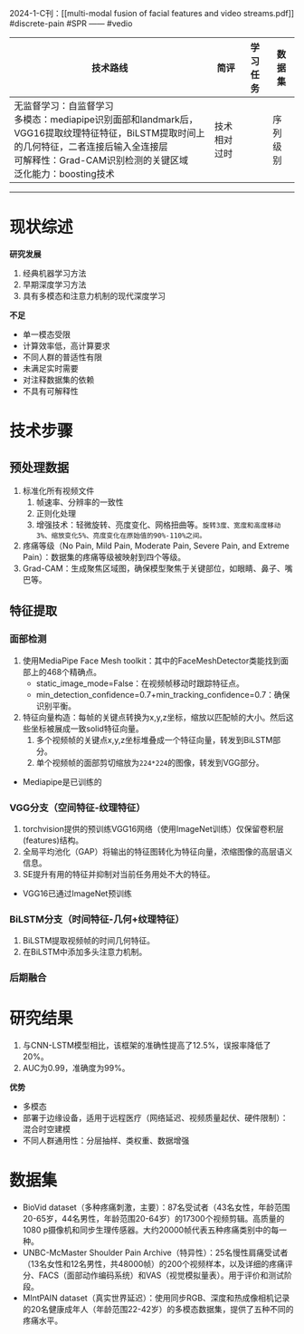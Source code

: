 2024-1-C刊：[[multi-modal fusion of facial features and video streams.pdf]]
#discrete-pain
#SPR —— #vedio 

| 技术路线                                                                                                                                   | 简评     | 学习任务 | 数据集  |
| -------------------------------------------------------------------------------------------------------------------------------------- | ------ | ---- | ---- |
| 无监督学习：自监督学习<br>多模态：mediapipe识别面部和landmark后，VGG16提取纹理特征特征，BiLSTM提取时间上的几何特征，二者连接后输入全连接层<br>可解释性：Grad-CAM识别检测的关键区域<br>泛化能力：boosting技术<br> | 技术相对过时 |      | 序列级别 |


-------
# 现状综述
**研究发展**
1. 经典机器学习方法
2. 早期深度学习方法
3. 具有多模态和注意力机制的现代深度学习

**不足**
- 单一模态受限
- 计算效率低，高计算要求
- 不同人群的普适性有限
- 未满足实时需要
- 对注释数据集的依赖
- 不具有可解释性
# 技术步骤
## 预处理数据
1. 标准化所有视频文件
	1. 帧速率、分辨率的一致性
	2. 正则化处理
	3. 增强技术：轻微旋转、亮度变化、网格扭曲等。`旋转3度、宽度和高度移动3%、缩放变化5%、亮度变化在原始值的90%-110%之间。`
2. 疼痛等级（No Pain, Mild Pain, Moderate Pain, Severe Pain, and Extreme Pain）：数据集的疼痛等级被映射到四个等级。
3. Grad-CAM：生成聚焦区域图，确保模型聚焦于关键部位，如眼睛、鼻子、嘴巴等。
## 特征提取
### 面部检测
1. 使用MediaPipe Face Mesh toolkit：其中的FaceMeshDetector类能找到面部上的468个精确点。
	- static_image_mode=False：在视频帧移动时跟踪特征点。
	- min_detection_confidence=0.7+min_tracking_confidence=0.7：确保识别平衡。
2. 特征向量构造：每帧的关键点转换为x,y,z坐标，缩放以匹配帧的大小。然后这些坐标被展成一致solid特征向量。
	1. 多个视频帧的关键点x,y,z坐标堆叠成一个特征向量，转发到BiLSTM部分。
	2. 单个视频帧的面部剪切缩放为`224*224`的图像，转发到VGG部分。

- Mediapipe是已训练的
### VGG分支（空间特征-纹理特征）
1. torchvision提供的预训练VGG16网络（使用ImageNet训练）仅保留卷积层(features)结构。
2. 全局平均池化（GAP）将输出的特征图转化为特征向量，浓缩图像的高层语义信息。
3. SE提升有用的特征并抑制对当前任务用处不大的特征。

- VGG16已通过ImageNet预训练
### BiLSTM分支（时间特征-几何+纹理特征）
1. BiLSTM提取视频帧的时间几何特征。
2. 在BiLSTM中添加多头注意力机制。
### 后期融合

# 研究结果
1. 与CNN-LSTM模型相比，该框架的准确性提高了12.5%，误报率降低了20%。
2. AUC为0.99，准确度为99%。

**优势**
- 多模态
- 部署于边缘设备，适用于远程医疗（网络延迟、视频质量起伏、硬件限制）：混合时空建模
- 不同人群通用性：分层抽样、类权重、数据增强
# 数据集
- BioVid dataset（多种疼痛刺激，主要）：87名受试者（43名女性，年龄范围20-65岁，44名男性，年龄范围20-64岁）的17300个视频剪辑。高质量的1080 p摄像机和同步生理传感器。大约20000帧代表五种疼痛类别中的每一种。
- UNBC-McMaster Shoulder Pain Archive（特异性）：25名慢性肩痛受试者（13名女性和12名男性，共48000帧）的200个视频样本，以及详细的疼痛评分、FACS（面部动作编码系统）和VAS（视觉模拟量表）。用于评价和测试阶段。
- MIntPAIN dataset（真实世界延迟）：使用同步RGB、深度和热成像相机记录的20名健康成年人（年龄范围22-42岁）的多模态数据集，提供了五种不同的疼痛水平。

